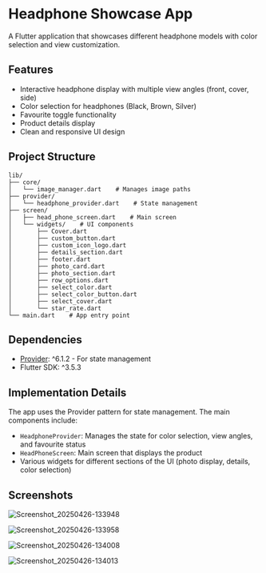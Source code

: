 # Headphone Showcase App

A Flutter application that showcases different headphone models with color selection and view customization.

## Features

- Interactive headphone display with multiple view angles (front, cover, side)
- Color selection for headphones (Black, Brown, Silver)
- Favourite toggle functionality
- Product details display
- Clean and responsive UI design

## Project Structure

```
lib/
├── core/
│   └── image_manager.dart    # Manages image paths
├── provider/
│   └── headphone_provider.dart    # State management
├── screen/
│   ├── head_phone_screen.dart    # Main screen
│   └── widgets/    # UI components
│       ├── Cover.dart
│       ├── custom_button.dart
│       ├── custom_icon_logo.dart
│       ├── details_section.dart
│       ├── footer.dart
│       ├── photo_card.dart
│       ├── photo_section.dart
│       ├── row_options.dart
│       ├── select_color.dart
│       ├── select_color_button.dart
│       ├── select_cover.dart
│       └── star_rate.dart
└── main.dart    # App entry point
```

## Dependencies

- [Provider](https://pub.dev/packages/provider): ^6.1.2 - For state management
- Flutter SDK: ^3.5.3

## Implementation Details

The app uses the Provider pattern for state management. The main components include:

- `HeadphoneProvider`: Manages the state for color selection, view angles, and favourite status
- `HeadPhoneScreen`: Main screen that displays the product
- Various widgets for different sections of the UI (photo display, details, color selection)

## Screenshots
![Screenshot_20250426-133948](https://github.com/user-attachments/assets/a2ab8888-e7a5-467a-8dee-6a23d0c169e7)

![Screenshot_20250426-133958](https://github.com/user-attachments/assets/81340794-e7b4-4cbf-bb39-caf57432fa72)

![Screenshot_20250426-134008](https://github.com/user-attachments/assets/ccb9ba07-d742-4121-a1b0-2384f5e990bf)

![Screenshot_20250426-134013](https://github.com/user-attachments/assets/6cc753c2-6bf2-431d-aa3a-6590cef542b4)
